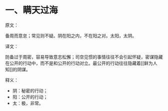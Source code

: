 # 一、瞒天过海

原文：

备周而意怠；常见则不疑。阴在阳之内，不在阳之对。太阳，太阴。

译文：

防备过于周密，容易导致意志松懈；司空见惯的事情往往不会引起怀疑，密谋隐藏在公开的行动中，而不是和公开的行动对立。最公开的行动往往隐藏着[[鲜为人知]]的阴谋。

释义：

- 阴：秘密的行动；
- 阳：公开的行动；
- 太：极，非常。